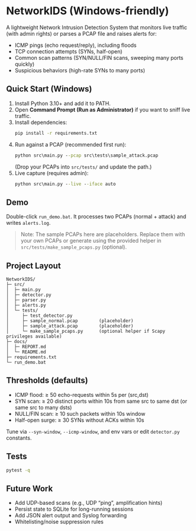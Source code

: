 # NetworkIDS (Windows-friendly)

A lightweight Network Intrusion Detection System that monitors live traffic (with admin rights)
or parses a PCAP file and raises alerts for:
- ICMP pings (echo request/reply), including floods
- TCP connection attempts (SYNs, half-open)
- Common scan patterns (SYN/NULL/FIN scans, sweeping many ports quickly)
- Suspicious behaviors (high-rate SYNs to many ports)

## Quick Start (Windows)
1. Install Python 3.10+ and add it to PATH.
2. Open **Command Prompt (Run as Administrator)** if you want to sniff live traffic.
3. Install dependencies:
   ```bat
   pip install -r requirements.txt
   ```
4. Run against a PCAP (recommended first run):
   ```bat
   python src\main.py --pcap src\tests\sample_attack.pcap
   ```
   (Drop your PCAPs into `src/tests/` and update the path.)
5. Live capture (requires admin):
   ```bat
   python src\main.py --live --iface auto
   ```

## Demo
Double-click `run_demo.bat`. It processes two PCAPs (normal + attack) and writes `alerts.log`.

> Note: The sample PCAPs here are placeholders. Replace them with your own PCAPs
> or generate using the provided helper in `src/tests/make_sample_pcaps.py` (optional).

## Project Layout
```
NetworkIDS/
├─ src/
│  ├─ main.py
│  ├─ detector.py
│  ├─ parser.py
│  ├─ alerts.py
│  └─ tests/
│     ├─ test_detector.py
│     ├─ sample_normal.pcap        (placeholder)
│     ├─ sample_attack.pcap        (placeholder)
│     └─ make_sample_pcaps.py      (optional helper if Scapy privileges available)
├─ docs/
│  ├─ REPORT.md
│  └─ README.md
├─ requirements.txt
└─ run_demo.bat
```

## Thresholds (defaults)
- ICMP flood: ≥ 50 echo-requests within 5s per (src,dst)
- SYN scan: ≥ 20 distinct ports within 10s from same src to same dst (or same src to many dsts)
- NULL/FIN scan: ≥ 10 such packets within 10s window
- Half-open surge: ≥ 30 SYNs without ACKs within 10s

Tune via `--syn-window`, `--icmp-window`, and env vars or edit `detector.py` constants.

## Tests
```bat
pytest -q
```

## Future Work
- Add UDP-based scans (e.g., UDP “ping”, amplification hints)
- Persist state to SQLite for long-running sessions
- Add JSON alert output and Syslog forwarding
- Whitelisting/noise suppression rules